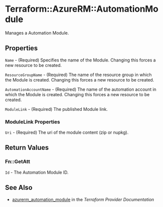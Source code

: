 # Terraform::AzureRM::AutomationModule

Manages a Automation Module.

## Properties

`Name` - (Required) Specifies the name of the Module. Changing this forces a new resource to be created.

`ResourceGroupName` - (Required) The name of the resource group in which the Module is created. Changing this forces a new resource to be created.

`AutomationAccountName` - (Required) The name of the automation account in which the Module is created. Changing this forces a new resource to be created.

`ModuleLink` - (Required) The published Module link.

### ModuleLink Properties

`Uri` - (Required) The uri of the module content (zip or nupkg).


## Return Values

### Fn::GetAtt

`Id` - The Automation Module ID.

## See Also

* [azurerm_automation_module](https://www.terraform.io/docs/providers/azurerm/r/automation_module.html) in the _Terraform Provider Documentation_